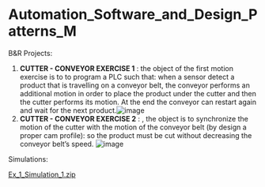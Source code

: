# Automation_Software_and_Design_Patterns_M
B&amp;R Projects:
1) **CUTTER - CONVEYOR EXERCISE 1** : the object of the first motion exercise is to to program a PLC such that: when a sensor detect a product that is travelling on a conveyor belt, the conveyor performs an additional motion in order to place the product under the cutter and then the cutter performs its motion. At the end the conveyor can restart again and wait for the next product.![image](https://github.com/LucaSantoro1/Automation_Software_and_Design_Patterns_M/assets/113595229/09f41ef7-3536-41ee-adec-97c48bf6cac2)
2) **CUTTER - CONVEYOR EXERCISE 2** : , the object is to synchronize the motion of the cutter with the motion of the conveyor belt (by design a proper cam profile): so the product must be cut without decreasing the conveyor belt’s speed. ![image](https://github.com/LucaSantoro1/Automation_Software_and_Design_Patterns_M/assets/113595229/26ac71a0-72db-42ed-b016-b7b98863f2ba)

Simulations:



[Ex_1_Simulation_1.zip](https://github.com/LucaSantoro1/Automation_Software_and_Design_Patterns_M/files/12671355/Ex_1_Simulation_1.zip)
